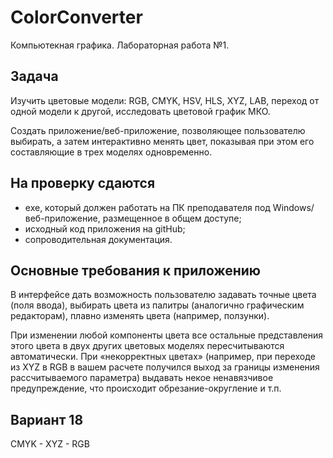 # ColorConverter
<p>Компьютекная графика. Лабораторная работа №1.</p>

## Задача
<p>Изучить цветовые модели: RGB, CMYK, HSV, HLS, XYZ, LAB, переход от одной модели к другой, исследовать цветовой график МКО.</p>
<p>Создать приложение/веб-приложение, позволяющее пользователю выбирать, а затем интерактивно менять цвет, показывая при этом его составляющие в трех моделях одновременно.</p>

## На проверку сдаются
* exe, который должен работать на ПК преподавателя под Windows/веб-приложение, размещенное в общем доступе;
* исходный код приложения на gitHub;
* сопроводительная документация.

## Основные требования к приложению
<p>В интерфейсе дать возможность пользователю задавать точные цвета (поля ввода), выбирать цвета из палитры (аналогично графическим редакторам), плавно изменять цвета (например, ползунки).</p>
<p>При изменении любой компоненты цвета все остальные представления этого цвета в двух других цветовых моделях пересчитываются автоматически. При «некорректных цветах» (например, при переходе из XYZ в RGB в вашем расчете получился выход за границы изменения рассчитываемого параметра) выдавать некое ненавязчивое предупреждение, что происходит обрезание-округление и т.п.</p>

## Вариант 18
<p>CMYK - XYZ - RGB</p>
